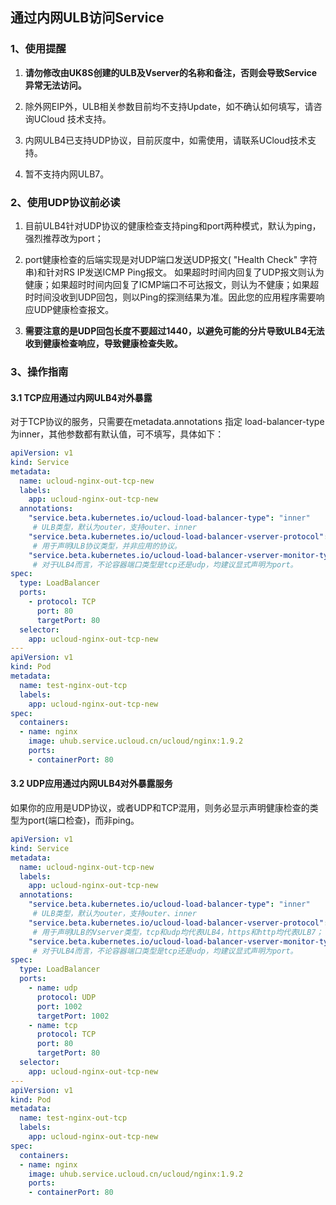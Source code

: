 
## 通过内网ULB访问Service

### 1、使用提醒


1. **请勿修改由UK8S创建的ULB及Vserver的名称和备注，否则会导致Service异常无法访问。**

2. 除外网EIP外，ULB相关参数目前均不支持Update，如不确认如何填写，请咨询UCloud 技术支持。

3. 内网ULB4已支持UDP协议，目前灰度中，如需使用，请联系UCloud技术支持。

4. 暂不支持内网ULB7。


### 2、使用UDP协议前必读

1. 目前ULB4针对UDP协议的健康检查支持ping和port两种模式，默认为ping，强烈推荐改为port；

2. port健康检查的后端实现是对UDP端口发送UDP报文( "Health Check" 字符串)和针对RS IP发送ICMP Ping报文。 如果超时时间内回复了UDP报文则认为健康；如果超时时间内回复了ICMP端口不可达报文，则认为不健康；如果超时时间没收到UDP回包，则以Ping的探测结果为准。因此您的应用程序需要响应UDP健康检查报文。

3. **需要注意的是UDP回包长度不要超过1440，以避免可能的分片导致ULB4无法收到健康检查响应，导致健康检查失败。**


### 3、操作指南


#### 3.1 TCP应用通过内网ULB4对外暴露

对于TCP协议的服务，只需要在metadata.annotations 指定 load-balancer-type为inner，其他参数都有默认值，可不填写，具体如下：


```yaml
apiVersion: v1
kind: Service
metadata:
  name: ucloud-nginx-out-tcp-new
  labels:
    app: ucloud-nginx-out-tcp-new
  annotations:
    "service.beta.kubernetes.io/ucloud-load-balancer-type": "inner"  
     # ULB类型，默认为outer，支持outer、inner
    "service.beta.kubernetes.io/ucloud-load-balancer-vserver-protocol": "tcp"       
     # 用于声明ULB协议类型，并非应用的协议。
    "service.beta.kubernetes.io/ucloud-load-balancer-vserver-monitor-type": "port"
     # 对于ULB4而言，不论容器端口类型是tcp还是udp，均建议显式声明为port。
spec:
  type: LoadBalancer
  ports:
    - protocol: TCP
      port: 80
      targetPort: 80
  selector:
    app: ucloud-nginx-out-tcp-new
---
apiVersion: v1
kind: Pod
metadata:
  name: test-nginx-out-tcp
  labels:
    app: ucloud-nginx-out-tcp-new
spec:
  containers:
  - name: nginx
    image: uhub.service.ucloud.cn/ucloud/nginx:1.9.2
    ports:
    - containerPort: 80
```

#### 3.2 UDP应用通过内网ULB4对外暴露服务

如果你的应用是UDP协议，或者UDP和TCP混用，则务必显示声明健康检查的类型为port(端口检查)，而非ping。

```yaml
apiVersion: v1
kind: Service
metadata:
  name: ucloud-nginx-out-tcp-new
  labels:
    app: ucloud-nginx-out-tcp-new
  annotations:
    "service.beta.kubernetes.io/ucloud-load-balancer-type": "inner"  
     # ULB类型，默认为outer，支持outer、inner
    "service.beta.kubernetes.io/ucloud-load-balancer-vserver-protocol": "tcp"       
     # 用于声明ULB的Vserver类型，tcp和udp均代表ULB4，https和http均代表ULB7；
    "service.beta.kubernetes.io/ucloud-load-balancer-vserver-monitor-type": "port"
     # 对于ULB4而言，不论容器端口类型是tcp还是udp，均建议显式声明为port。
spec:
  type: LoadBalancer
  ports:
    - name: udp
      protocol: UDP
      port: 1002
      targetPort: 1002
    - name: tcp
      protocol: TCP
      port: 80
      targetPort: 80
  selector:
    app: ucloud-nginx-out-tcp-new
---
apiVersion: v1
kind: Pod
metadata:
  name: test-nginx-out-tcp
  labels:
    app: ucloud-nginx-out-tcp-new
spec:
  containers:
  - name: nginx
    image: uhub.service.ucloud.cn/ucloud/nginx:1.9.2
    ports:
    - containerPort: 80

```
